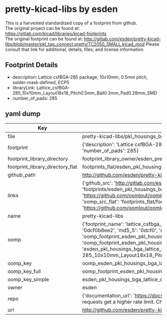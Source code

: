 # pretty-kicad-libs by esden  
This is a harvested standardized copy of a footprint from github.  
The original project can be found at:  
https://gitlab.com/kicad/libraries/kicad-footprints  
The original footprint can be found at:
http://gitlab.com/esden/pretty-kicad-libs/blob/master/pkl_tag_connect.pretty/TC2050_SMALL.kicad_mod
Please consult that link for additional, details, files, and license information.  
## Footprint Details
* description: Lattice csfBGA-285 package, 10x10mm, 0.5mm pitch, solder-mask-defined, ECP5  
* libraryLink: Lattice_csfBGA-285_10x10mm_Layout18x18_Pitch0.5mm_Ball0.3mm_Pad0.28mm_SMD  
* number_of_pads: 285  
## yaml dump  
| Key | Value |  
| --- | --- |  
| file | pretty-kicad-libs/pkl_housings_bga.pretty/Lattice_csfBGA-285_10x10mm_Layout18x18_Pitch0.5mm_Ball0.3mm_Pad0.28mm_SMD.kicad_mod |  
| footprint | {'description': 'Lattice csfBGA-285 package, 10x10mm, 0.5mm pitch, solder-mask-defined, ECP5', 'libraryLink': 'Lattice_csfBGA-285_10x10mm_Layout18x18_Pitch0.5mm_Ball0.3mm_Pad0.28mm_SMD', 'number_of_pads': 285} |  
| footprint_library_directory | footprint_library_owner/esden_pretty-kicad-libs |  
| footprint_library_directory_flat | footprints_flat/esden_pkl_housings_bga_lattice_csfbga_285_10x10mm_layout18x18_pitch0_5mm_ball0_3mm_pad0_28mm_smd/working |  
| github_path | http://github.com/esden/pretty-kicad-libs/blob/master/pkl_housings_bga.pretty/Lattice_csfBGA-285_10x10mm_Layout18x18_Pitch0.5mm_Ball0.3mm_Pad0.28mm_SMD.kicad_mod |  
| links | {'github_src': 'http://gitlab.com/esden/pretty-kicad-libs/blob/master/pkl_tag_connect.pretty/TC2050_SMALL.kicad_mod', 'github_src_repo': 'https://gitlab.com/kicad/libraries/kicad-footprints', 'oomp_bot': 'footprints/esden_pkl_housings_bga_lattice_csfbga_285_10x10mm_layout18x18_pitch0_5mm_ball0_3mm_pad0_28mm_smd/working', 'oomp_bot_github': 'https://github.com/oomlout/oomlout_oomp_footprint_bot/tree/main/footprints/esden_pkl_housings_bga_lattice_csfbga_285_10x10mm_layout18x18_pitch0_5mm_ball0_3mm_pad0_28mm_smd/working', 'oomp_src_flat': 'footprints_flat/footprints_flat/esden_pkl_housings_bga_lattice_csfbga_285_10x10mm_layout18x18_pitch0_5mm_ball0_3mm_pad0_28mm_smd/working', 'oomp_src_flat_github': 'https://github.com/oomlout/oomlout_oomp_footprint_src/tree/main/footprints_flat/esden_pkl_housings_bga_lattice_csfbga_285_10x10mm_layout18x18_pitch0_5mm_ball0_3mm_pad0_28mm_smd/working'} |  
| name | pretty-kicad-libs |  
| oomp | {'footprint_name': 'lattice_csfbga_285_10x10mm_layout18x18_pitch0_5mm_ball0_3mm_pad0_28mm_smd', 'library_name': 'pkl_housings_bga', 'md5': '0dcf0b8ee2b25ec070f1898b0731af76', 'md5_10': '0dcf0b8ee2', 'md5_5': '0dcf0', 'md5_6': '0dcf0b', 'oomp_key': 'oomp_esden_pkl_housings_bga_lattice_csfbga_285_10x10mm_layout18x18_pitch0_5mm_ball0_3mm_pad0_28mm_smd', 'oomp_key_extra': 'oomp_footprint_esden_pkl_housings_bga_lattice_csfbga_285_10x10mm_layout18x18_pitch0_5mm_ball0_3mm_pad0_28mm_smd', 'oomp_key_full': 'oomp_footprint_esden_pkl_housings_bga_lattice_csfbga_285_10x10mm_layout18x18_pitch0_5mm_ball0_3mm_pad0_28mm_smd_0dcf0b', 'oomp_key_simple': 'esden_pkl_housings_bga_lattice_csfbga_285_10x10mm_layout18x18_pitch0_5mm_ball0_3mm_pad0_28mm_smd', 'original_filename': 'pretty-kicad-libs/pkl_housings_bga.pretty/Lattice_csfBGA-285_10x10mm_Layout18x18_Pitch0.5mm_Ball0.3mm_Pad0.28mm_SMD.kicad_mod', 'owner_name': 'esden'} |  
| oomp_key | oomp_esden_pkl_housings_bga_lattice_csfbga_285_10x10mm_layout18x18_pitch0_5mm_ball0_3mm_pad0_28mm_smd |  
| oomp_key_full | oomp_footprint_esden_pkl_housings_bga_lattice_csfbga_285_10x10mm_layout18x18_pitch0_5mm_ball0_3mm_pad0_28mm_smd |  
| oomp_key_simple | esden_pkl_housings_bga_lattice_csfbga_285_10x10mm_layout18x18_pitch0_5mm_ball0_3mm_pad0_28mm_smd |  
| owner | esden |  
| repo | {'documentation_url': 'https://docs.github.com/rest/overview/resources-in-the-rest-api#rate-limiting', 'message': "API rate limit exceeded for 84.66.173.59. (But here's the good news: Authenticated requests get a higher rate limit. Check out the documentation for more details.)"} |  
| url | http://github.com/esden/pretty-kicad-libs |  

